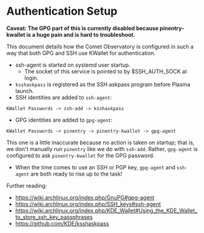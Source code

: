 # Authentication Setup
**Caveat: The GPG part of this is currently disabled because pinentry-kwallet is a huge pain and is hard to troubleshoot.**

This document details how the Comet Observatory is configured in such a way that both GPG and SSH use KWallet for authentication.
- ssh-agent is started on systemd user startup.
  - The socket of this service is pointed to by $SSH_AUTH_SOCK at login.
- `ksshaskpass` is registered as the SSH askpass program before Plasma launch.
- SSH identities are added to `ssh-agent`:
```
KWallet Passwords -> ssh-add -> ksshaskpass
```
- GPG identities are added to `gpg-agent`:
```
KWallet Passwords -> pinentry -> pinentry-kwallet -> gpg-agent
```
This one is a little inaccurate because no action is taken on startup; that is, we don't manually run `pinentry` like we do with `ssh-add`. Rather, `gpg-agent` is configured to ask `pinentry-kwallet` for the GPG password.
- When the time comes to use an SSH or PGP key, `gpg-agent` and `ssh-agent` are both ready to rise up to the task!

Further reading:
- https://wiki.archlinux.org/index.php/GnuPG#gpg-agent
- https://wiki.archlinux.org/index.php/SSH_keys#ssh-agent
- https://wiki.archlinux.org/index.php/KDE_Wallet#Using_the_KDE_Wallet_to_store_ssh_key_passphrases
- https://github.com/KDE/ksshaskpass
